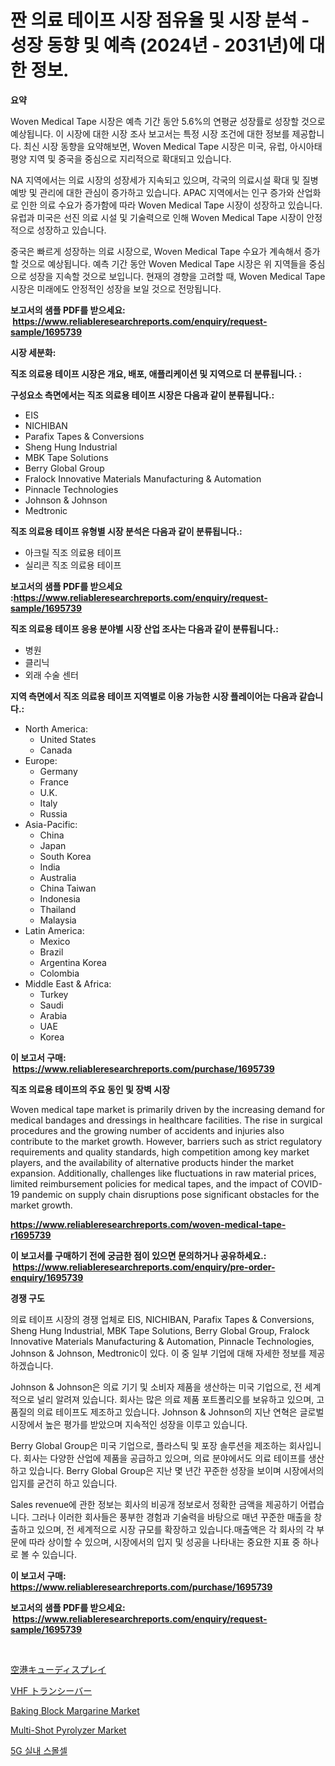 <p><h1>짠 의료 테이프 시장 점유율 및 시장 분석 - 성장 동향 및 예측 (2024년 - 2031년)에 대한 정보.</h1></p><p><strong>요약</strong></p>
<p><p>Woven Medical Tape 시장은 예측 기간 동안 5.6%의 연평균 성장률로 성장할 것으로 예상됩니다. 이 시장에 대한 시장 조사 보고서는 특정 시장 조건에 대한 정보를 제공합니다. 최신 시장 동향을 요약해보면, Woven Medical Tape 시장은 미국, 유럽, 아시아태평양 지역 및 중국을 중심으로 지리적으로 확대되고 있습니다.</p><p>NA 지역에서는 의료 시장의 성장세가 지속되고 있으며, 각국의 의료시설 확대 및 질병 예방 및 관리에 대한 관심이 증가하고 있습니다. APAC 지역에서는 인구 증가와 산업화로 인한 의료 수요가 증가함에 따라 Woven Medical Tape 시장이 성장하고 있습니다. 유럽과 미국은 선진 의료 시설 및 기술력으로 인해 Woven Medical Tape 시장이 안정적으로 성장하고 있습니다. </p><p>중국은 빠르게 성장하는 의료 시장으로, Woven Medical Tape 수요가 계속해서 증가할 것으로 예상됩니다. 예측 기간 동안 Woven Medical Tape 시장은 위 지역들을 중심으로 성장을 지속할 것으로 보입니다. 현재의 경향을 고려할 때, Woven Medical Tape 시장은 미래에도 안정적인 성장을 보일 것으로 전망됩니다.</p></p>
<p><strong>보고서의 샘플 PDF를 받으세요: &nbsp;<a href="https://www.reliableresearchreports.com/enquiry/request-sample/1695739">https://www.reliableresearchreports.com/enquiry/request-sample/1695739</a></strong></p>
<p><strong>시장 세분화:</strong></p>
<p><strong> 직조 의료용 테이프 시장은 개요, 배포, 애플리케이션 및 지역으로 더 분류됩니다. :</strong></p>
<p><strong>구성요소 측면에서는 직조 의료용 테이프 시장은 다음과 같이 분류됩니다.:</strong></p>
<p><ul><li>EIS</li><li>NICHIBAN</li><li>Parafix Tapes & Conversions</li><li>Sheng Hung Industrial</li><li>MBK Tape Solutions</li><li>Berry Global Group</li><li>Fralock Innovative Materials Manufacturing & Automation</li><li>Pinnacle Technologies</li><li>Johnson & Johnson</li><li>Medtronic</li></ul></p>
<p><strong> 직조 의료용 테이프 유형별 시장 분석은 다음과 같이 분류됩니다.:</strong></p>
<p><ul><li>아크릴 직조 의료용 테이프</li><li>실리콘 직조 의료용 테이프</li></ul></p>
<p><strong>보고서의 샘플 PDF를 받으세요 :<a href="https://www.reliableresearchreports.com/enquiry/request-sample/1695739">https://www.reliableresearchreports.com/enquiry/request-sample/1695739</a></strong></p>
<p><strong> 직조 의료용 테이프 응용 분야별 시장 산업 조사는 다음과 같이 분류됩니다.:</strong></p>
<p><ul><li>병원</li><li>클리닉</li><li>외래 수술 센터</li></ul></p>
<p><strong>지역 측면에서 직조 의료용 테이프 지역별로 이용 가능한 시장 플레이어는 다음과 같습니다.:</strong></p>
<p><ul>
    <li>
        North America:
        <ul>
            <li>United States</li>
            <li>Canada</li>
        </ul>
    </li>
    <li>
        Europe:
        <ul>
            <li>Germany</li>
            <li>France</li>
            <li>U.K.</li>
            <li>Italy</li>
            <li>Russia</li>
        </ul>
    </li>
    <li>
        Asia-Pacific:
        <ul>
            <li>China</li>
            <li>Japan</li>
            <li>South Korea</li>
            <li>India</li>
            <li>Australia</li>
            <li>China Taiwan</li>
            <li>Indonesia</li>
            <li>Thailand</li>
            <li>Malaysia</li>
        </ul>
    </li>
    <li>
        Latin America:
        <ul>
            <li>Mexico</li>
            <li>Brazil</li>
            <li>Argentina Korea</li>
            <li>Colombia</li>
        </ul>
    </li>
    <li>
        Middle East & Africa:
        <ul>
            <li>Turkey</li>
            <li>Saudi</li>
            <li>Arabia</li>
            <li>UAE</li>
            <li>Korea</li>
        </ul>
    </li>
    </ul></p>
<p><strong>이 보고서 구매: &nbsp;<a href="https://www.reliableresearchreports.com/purchase/1695739">https://www.reliableresearchreports.com/purchase/1695739</a></strong></p>
<p><strong>직조 의료용 테이프의 주요 동인 및 장벽 시장</strong></p>
<p><p>Woven medical tape market is primarily driven by the increasing demand for medical bandages and dressings in healthcare facilities. The rise in surgical procedures and the growing number of accidents and injuries also contribute to the market growth. However, barriers such as strict regulatory requirements and quality standards, high competition among key market players, and the availability of alternative products hinder the market expansion. Additionally, challenges like fluctuations in raw material prices, limited reimbursement policies for medical tapes, and the impact of COVID-19 pandemic on supply chain disruptions pose significant obstacles for the market growth.</p></p>
<p><strong><a href="https://www.reliableresearchreports.com/woven-medical-tape-r1695739">https://www.reliableresearchreports.com/woven-medical-tape-r1695739</a></strong></p>
<p><strong>이 보고서를 구매하기 전에 궁금한 점이 있으면 문의하거나 공유하세요.: &nbsp;<a href="https://www.reliableresearchreports.com/enquiry/pre-order-enquiry/1695739">https://www.reliableresearchreports.com/enquiry/pre-order-enquiry/1695739</a></strong></p>
<p><strong>경쟁 구도</strong></p>
<p><p>의료 테이프 시장의 경쟁 업체로 EIS, NICHIBAN, Parafix Tapes & Conversions, Sheng Hung Industrial, MBK Tape Solutions, Berry Global Group, Fralock Innovative Materials Manufacturing & Automation, Pinnacle Technologies, Johnson & Johnson, Medtronic이 있다. 이 중 일부 기업에 대해 자세한 정보를 제공하겠습니다.</p><p>Johnson & Johnson은 의료 기기 및 소비자 제품을 생산하는 미국 기업으로, 전 세계적으로 널리 알려져 있습니다. 회사는 많은 의료 제품 포트폴리오를 보유하고 있으며, 고품질의 의료 테이프도 제조하고 있습니다. Johnson & Johnson의 지난 연혁은 글로벌 시장에서 높은 평가를 받았으며 지속적인 성장을 이루고 있습니다.</p><p>Berry Global Group은 미국 기업으로, 플라스틱 및 포장 솔루션을 제조하는 회사입니다. 회사는 다양한 산업에 제품을 공급하고 있으며, 의료 분야에서도 의료 테이프를 생산하고 있습니다. Berry Global Group은 지난 몇 년간 꾸준한 성장을 보이며 시장에서의 입지를 굳건히 하고 있습니다.</p><p>Sales revenue에 관한 정보는 회사의 비공개 정보로서 정확한 금액을 제공하기 어렵습니다. 그러나 이러한 회사들은 풍부한 경험과 기술력을 바탕으로 매년 꾸준한 매출을 창출하고 있으며, 전 세계적으로 시장 규모를 확장하고 있습니다.매출액은 각 회사의 각 부문에 따라 상이할 수 있으며, 시장에서의 입지 및 성공을 나타내는 중요한 지표 중 하나로 볼 수 있습니다.</p></p>
<p><strong>이 보고서 구매: &nbsp; <a href="https://www.reliableresearchreports.com/purchase/1695739">https://www.reliableresearchreports.com/purchase/1695739</a></strong></p>
<p><strong>보고서의 샘플 PDF를 받으세요: &nbsp;<a href="https://www.reliableresearchreports.com/enquiry/request-sample/1695739">https://www.reliableresearchreports.com/enquiry/request-sample/1695739</a></strong><strong></strong></p>
<p>&nbsp;</p>
<p><p><a href="https://github.com/RodHoppe07/Market-Research-Report-List-2/blob/main/1089443123528.md">空港キューディスプレイ</a></p><p><a href="https://github.com/laurenreichert/Market-Research-Report-List-2/blob/main/9448420123527.md">VHF トランシーバー</a></p><p><a href="https://issuu.com/reportprime-2/docs/baking-block-margarine-market-size-2030.pptx">Baking Block Margarine Market</a></p><p><a href="https://github.com/provorikovar/Market-Research-Report-List-4/blob/main/multi-shot-pyrolyzer-market.md">Multi-Shot Pyrolyzer Market</a></p><p><a href="https://github.com/lzuwsfreyoq70/Market-Research-Report-List-2/blob/main/3408241108755.md">5G 실내 스몰셀</a></p></p>